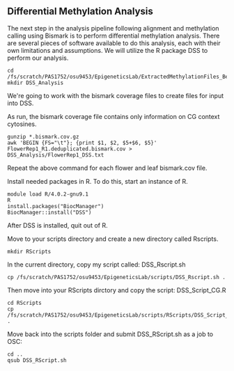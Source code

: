 ## Differential Methylation Analysis

The next step in the analysis pipeline following alignment and methylation calling using Bismark is to perform differential methylation analysis.
There are several pieces of software available to do this analysis, each with their own limitations and assumptions.
We will utilize the R package DSS to perform our analysis.

```
cd /fs/scratch/PAS1752/osu9453/EpigeneticsLab/ExtractedMethylationFiles_BedReport
mkdir DSS_Analysis
```

We're going to work with the bismark coverage files to create files for input into DSS.

As run, the bismark coverage file contains only information on CG context cytosines.

```
gunzip *.bismark.cov.gz
awk 'BEGIN {FS="\t"}; {print $1, $2, $5+$6, $5}' FlowerRep1_R1.deduplicated.bismark.cov > DSS_Analysis/FlowerRep1_DSS.txt
```

Repeat the above command for each flower and leaf bismark.cov file.

Install needed packages in R. To do this, start an instance of R.

```
module load R/4.0.2-gnu9.1
R
install.packages("BiocManager")
BiocManager::install("DSS")
```

After DSS is installed, quit out of R.

Move to your scripts directory and create a new directory called Rscripts.

```
mkdir RScripts
```

In the current directory, copy my script called: DSS_Rscript.sh

```
cp /fs/scratch/PAS1752/osu9453/EpigeneticsLab/scripts/DSS_Rscript.sh .
```

Then move into your RScripts dirctory and copy the script: DSS_Script_CG.R

```
cd RScripts
cp /fs/scratch/PAS1752/osu9453/EpigeneticsLab/scripts/RScripts/DSS_Script_CG.R .
```

Move back into the scripts folder and submit DSS_RScript.sh as a job to OSC:
```
cd ..
qsub DSS_RScript.sh
```

